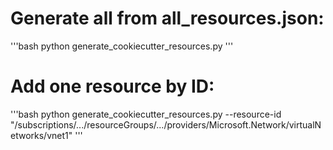 # Generate all from all_resources.json:
'''bash
python generate_cookiecutter_resources.py
'''

# Add one resource by ID:
'''bash
python generate_cookiecutter_resources.py --resource-id "/subscriptions/.../resourceGroups/.../providers/Microsoft.Network/virtualNetworks/vnet1"
'''